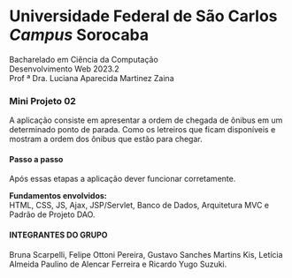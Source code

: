 #  Universidade Federal de São Carlos <br> *Campus* Sorocaba
Bacharelado em Ciência da Computação <br>
Desenvolvimento Web 2023.2 <br>
Prof ª Dra. Luciana Aparecida Martinez Zaina


### Mini Projeto 02
A aplicação consiste em apresentar a ordem de chegada de ônibus em um determinado ponto de parada. Como os letreiros que ficam disponíveis e mostram a ordem dos ônibus que estão para chegar.

#### Passo a passo

Após essas etapas a aplicação dever funcionar corretamente.


**Fundamentos envolvidos:** <br> HTML, CSS, JS, Ajax, JSP/Servlet, Banco de Dados, Arquitetura MVC e Padrão de Projeto DAO.


#### INTEGRANTES DO GRUPO
Bruna Scarpelli, Felipe Ottoni Pereira, Gustavo Sanches Martins Kis,
Letícia Almeida Paulino de Alencar Ferreira e Ricardo Yugo Suzuki.
